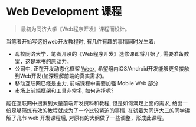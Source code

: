 # Web Development 课程

> 最初为同济大学《Web程序开发》课程而设计。

当笔者开始写这份web开发教程时, 有几件有趣的事情同时发生着:

* 母校同济大学，笔者开设的《Web程序开发》选修课即将开始了, 需要准备教案，这是本书的原动力。
* 公司中, 正在开发动态化框架 [Weex](https://weex.apache.org/cn/), 希望组内iOS/Android开发能够更多接触到Web开发(加深理解前端的真实需求)。
* 移动互联网已经是主力, 前端课程中需要加强 Mobile Web 部分
* 市场上前端框架和工具非常多, 如何选择呢?

能在互联网中搜索到大量前端开发资料和教程, 但是如何满足上面的需求, 给出一份足够简炼有效的教程就成为了一个比较紧迫的事情.
在试着为同济大三的同学讲解了几节 web 开发课程后, 对原有的大纲做了一些调整，形成此课程。
